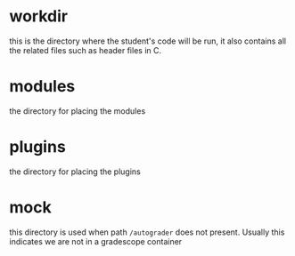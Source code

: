 # workdir

this is the directory where the student's code will be run, it also contains all the related files such as header files
in C.

# modules

the directory for placing the modules

# plugins

the directory for placing the plugins

# mock

this directory is used when path `/autograder` does not present. Usually this indicates we are not in a gradescope
container
